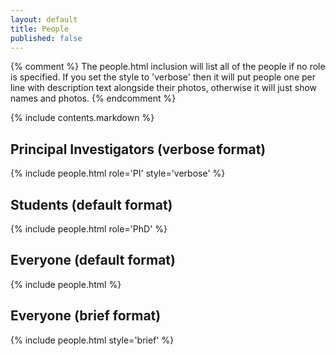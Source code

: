 ```yaml
---
layout: default
title: People
published: false
---
```


{% comment %}
The people.html inclusion will list all of the people if no role is specified.  If you set the style to 'verbose' then it will put people one per line with description text alongside their photos, otherwise it will just show names and photos.
{% endcomment %}

{% include contents.markdown %}

Principal Investigators (verbose format)
----------------------------------------

{% include people.html role='PI' style='verbose' %}

Students (default format)
-------------------------

{% include people.html role='PhD' %}

Everyone (default format)
-------------------------

{% include people.html %}

Everyone (brief format)
-----------------------

{% include people.html style='brief' %}
